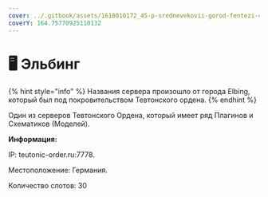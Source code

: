 ```yaml
---
cover: ../.gitbook/assets/1618010172_45-p-srednevekovii-gorod-fentezi-49.jpg
coverY: 164.75770925110132
---
```


# 🖥 Эльбинг

{% hint style="info" %}
Названия сервера произошло от города Elbing, который был под покровительством Тевтонского ордена.
{% endhint %}

Один из серверов Тевтонского Ордена, который имеет ряд Плагинов и Схематиков (Моделей).

**Информация:**

IP: teutonic-order.ru:7778.

Местоположение: Германия.

Количество слотов: 30
